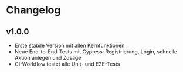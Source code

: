 # Changelog

## v1.0.0
- Erste stabile Version mit allen Kernfunktionen
- Neue End-to-End-Tests mit Cypress: Registrierung, Login, schnelle Aktion anlegen und Zusage
- CI-Workflow testet alle Unit- und E2E-Tests
